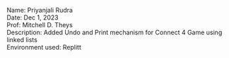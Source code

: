 Name: Priyanjali Rudra  
Date: Dec 1, 2023  
Prof: Mitchell D. Theys  
Description: Added Undo and Print mechanism for Connect 4 Game using linked lists  
Environment used: Replitt  
